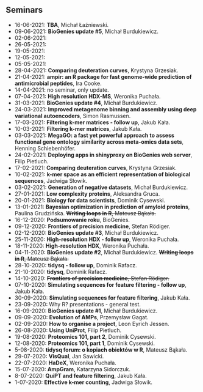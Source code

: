 ## Seminars

 - 16-06-2021: **TBA**, Michał Łaźniewski. 
 - 09-06-2021: **BioGenies update #5**, Michał Burdukiewicz.
 - 02-06-2021: 
 - 26-05-2021: 
 - 19-05-2021: 
 - 12-05-2021: 
 - 05-05-2021: 
 - 28-04-2021: **Comparing deuteration curves**, Krystyna Grzesiak.
 - 21-04-2021: **ampir: an R package for fast genome-wide prediction of antimicrobial peptides**, Ira Cooke.
 - 14-04-2021: no seminar, only update.
 - 07-04-2021: **High resolution HDX-MS**, Weronika Puchała.
 - 31-03-2021: **BioGenies update #4**, Michał Burdukiewicz.
 - 24-03-2021: **Improved metagenome binning and assembly using deep variational autoencoders**, Simon Rasmussen.
 - 17-03-2021: **Filtering k-mer matrices - follow up**, Jakub Kała.
 - 10-03-2021: **Filtering k-mer matrices**, Jakub Kała.
 - 03-03-2021: **MegaGO: a fast yet powerful approach to assess functional gene ontology similarity across meta-omics data sets**, Henning Schiebenhöfer.
 - 24-02-2021: **Deploying apps in shinyproxy on BioGenies web server**, Filip Pietluch.
 - 17-02-2021: **Comparing deuteration curves**, Krystyna Grzesiak.
 - 10-02-2021: **k-mer space as an efficient representation  of biological sequences**, Jadwiga Słowik.
 - 03-02-2021: **Generation of negative datasets**, Michał Burdukiewicz.
 - 27-01-2021: **Low complexity proteins**, Aleksandra Gruca.
 - 20-01-2021: **Biology for data scientists**, Dominik Cysewski.
 - 13-01-2021: **Bayesian optimization in prediction of amyloid proteins**, Paulina Grudzińska. ~~**Writing loops in R**, Mateusz Bąkała.~~
 - 16-12-2020: **Podsumowanie roku**, BioGenies.
 - 09-12-2020: **Frontiers of precision medicine**, Stefan Rödiger.
 - 02-12-2020: **BioGenies update #3**, Michał Burdukiewicz.
 - 25-11-2020: **High-resolution HDX - follow up**, Weronika Puchała.
 - 18-11-2020: **High-resolution HDX**, Weronika Puchała.
 - 04-11-2020: **BioGenies update #2**, Michał Burdukiewicz. ~~**Writing loops in R**, Mateusz Bąkała.~~ 
 - 28-10-2020: **tidysq - follow up**, Dominik Rafacz.
 - 21-10-2020: **tidysq**, Dominik Rafacz.
 - 14-10-2020: ~~**Frontiers of precision medicine**, Stefan Rödiger.~~
 - 07-10-2020: **Simulating sequences for feature filtering - follow up**, Jakub Kała.
 - 30-09-2020: **Simulating sequences for feature filtering**, Jakub Kała.
 - 23-09-2020: Why R? presentations - general test.
 - 16-09-2020: **BioGenies update #1**, Michał Burdukiewicz.
 - 09-09-2020: **Evolution of AMPs**, Przemysław Gagat.
 - 02-09-2020: **How to organise a project**, Leon Eyrich Jessen.
 - 26-08-2020: **Using UniProt**, Filip Pietluch.
 - 19-08-2020: **Proteomics 101, part 2**, Dominik Cysewski.
 - 12-08-2020: **Proteomics 101, part 1**, Dominik Cysewski.
 - 5-08-2020: **tidysq forum: o kopiach obiektów w R**, Mateusz Bąkała.
 - 29-07-2020: **VisQual**, Jan Sawicki.
 - 22-07-2020: **HaDeX**, Weronika Puchała.
 - 15-07-2020: **AmpGram**, Katarzyna Sidorczuk.
 - 8-07-2020: **QuiPT and feature filtering**, Jakub Kała.
 - 1-07-2020: **Effective k-mer counting**, Jadwiga Słowik.
